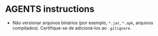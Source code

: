 # AGENTS instructions

- Não versionar arquivos binários (por exemplo, `*.jar`, `*.apk`, arquivos compilados). Certifique-se de adicioná-los ao `.gitignore`.
